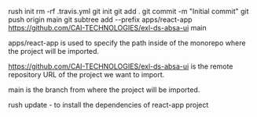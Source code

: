 rush init
rm -rf .travis.yml
git init
git add .
git commit -m "Initial commit"
git push origin main
git subtree add --prefix apps/react-app https://github.com/CAI-TECHNOLOGIES/exl-ds-absa-ui main

apps/react-app is used to specify the path inside of the monorepo where the project will be imported.

https://github.com/CAI-TECHNOLOGIES/exl-ds-absa-ui is the remote repository URL of the project we want to import.

main is the branch from where the project will be imported.

rush update - to install the dependencies of react-app project




